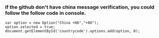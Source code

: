 ### if the github don't have china message verification, you could follow the follow code in console.
```
var option = new Option("China +86","+86");
option.selected = true;
document.getElementById('countrycode').options.add(option, 0);
```
